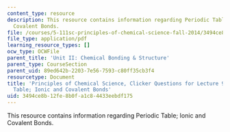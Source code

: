 ```yaml
---
content_type: resource
description: This resource contains information regarding Periodic Table; Ionic and
  Covalent Bonds.
file: /courses/5-111sc-principles-of-chemical-science-fall-2014/3494ce8b12fe8b0fa1c84433eebdf175_MIT5_111F14_Lec9Clkr.pdf
file_type: application/pdf
learning_resource_types: []
ocw_type: OCWFile
parent_title: 'Unit II: Chemical Bonding & Structure'
parent_type: CourseSection
parent_uid: 89ed642b-2203-7e56-7593-c80ff35cb3f4
resourcetype: Document
title: 'Principles of Chemical Science, Clicker Questions for Lecture 9: Periodic
  Table; Ionic and Covalent Bonds'
uid: 3494ce8b-12fe-8b0f-a1c8-4433eebdf175
---
```

This resource contains information regarding Periodic Table; Ionic and Covalent Bonds.

